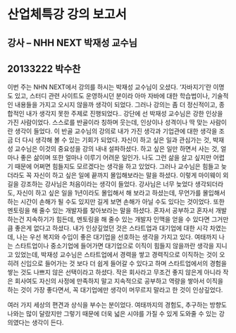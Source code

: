 산업체특강 강의 보고서
====================
강사 – NHH NEXT 박재성 교수님
---------------------
## 20133222 박수찬







이번 주는 NHN NEXT에서 강의를 하시는 박재성 교수님이 오셨다.
‘자바지기’란 이명도 있고, 스터디 관련 사이트도 운영하시던 분이라 아마 자바에 대한 학습법이나, 기술적인 내용들을 가지고 오시지 않을까  생각이 되었다. 그러나 강의는 좀 더 정신적이고, 종합적인 내가 생각지 못한 주제로 진행되었다..
강단에 선 박재성 교수님은 강한 인상을 가진 사람이었다. 스스로를 반골이라 칭하며 웃는데, 인상이나 성격이나 딱 맞는 사람이란 생각이 들었다. 이 반골 교수님의 강의로 내가 가진 생각과 기업관에 대한 생각을 조금 더 다시 생각해 볼 수 있는 기회가 되었다.
자신이 하고 싶은 일과 관심가는 것, 박재성 교수님은 이것의 중요성을 강의 내내 설파하셨다. 하고 싶은 일만 하면서 사는 것, 얼마나 좋은 삶이며 또한 얼마나 이루기 어려운 일인가. 나도 그런 삶을 살고 싶지만 어렵기 때문에 어쩌면 힘들지도 모르겠다는 생각을 하고 있었다. 그러나 교수님은 힘들고 늦더라도 꼭 자신이 하고 싶은 일에 끝까지 몰입해보라는 말을 하셨다. 이렇게 마이웨이 외길을 강조하는 강사님은 처음이라는 생각이 들었다. 강사님은 너무 늦었다 생각되더라도, 자신이 하고 싶은 일을 1년이라도 몰입해서 해 보라고 하셨는데, 무언가를 몰입해서 하는 시간이 손해가 될 수도 있지만 길게 보면 손해가 아닐 수도 있다는 것이었다. 또한 멘토링을 해 줄수 있는 개발자를 찾아보라는 말을 하셨다. 혼자서 공부하고 혼자서 개발하는건 지속하기가 힘든데, 멘토링을 해 줄수 있는 개발자 인맥을 얻을 수 있다면 그거만큼 좋은게 없다고 하셨다.
내가 인상깊었던 것은 스타트업과 대기업에 대한 시각 차였는데, 나는 우선 복지와 수입이 좋은 대기업을 선호하는 생각을 가지고 있다. 여태까지 나는 스타트업이나 중소기업에 들어가면 대기업으로 이직이 힘들지 않을까란 생각을 지니고 있었는데, 박재성 교수님은 스타트업에서 경력을 쌓고 경력직으로 이직하는 것이 오히려 신입으로 들어가는 것 보다 더 쉽게 들어갈 수 있다고 하며 스타트업에서의 경험을 쌓는 것도 나쁘지 않은 선택이라고 하셨다. 작은 회사라고 무조건 좋지 않은게 아니라 작은 회사여도 자신의 사정에 만족하지 말고 지속적으로 공부하고 역량을 쌓아서 이직을 하는 것이 가장 좋다면서, 꼭 대기업에만 생각이 머무르지 말라고 한 것이 인상깊었다.

여러 가지 세상의 편견과 상식을 부수는 분이었다. 여태까지의 경험도, 추구하는 방향도 나와는 많이 달랐지만 그렇기 때문에 더욱 넓은 시야를 가질 수 있게 도와줄 수 있는 강의였다는 생각이 든다.
